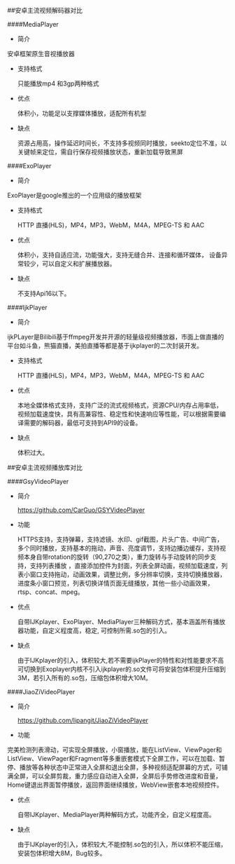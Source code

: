 ##安卓主流视频解码器对比

####MediaPlayer

- 简介

安卓框架原生音视播放器

- 支持格式
 
  只能播放mp4 和3gp两种格式
  
- 优点
  
  体积小，功能足以支撑媒体播放，适配所有机型
  
- 缺点

  资源占用高，操作延迟时间长，不支持多视频同时播放，seekto定位不准，以关键帧来定位，需自行保存视频播放状态，重新加载导致黑屏

####ExoPlayer

- 简介

ExoPlayer是google推出的一个应用级的播放框架

- 支持格式
 
   HTTP 直播(HLS)，MP4，MP3，WebM，M4A，MPEG-TS 和 AAC
  
- 优点
  
  体积小，支持自适应流，功能强大，支持无缝合并、连接和循环媒体，
  设备异常较少，可以自定义和扩展播放器。
  
- 缺点

  不支持Api16以下。


####IjkPlayer

- 简介

 ijkPLayer是Bilibili基于ffmpeg开发并开源的轻量级视频播放器，市面上做直播的平台如斗鱼，熊猫直播，美拍直播等都是基于ijkplayer的二次封装开发。

- 支持格式
 
   HTTP 直播(HLS)，MP4，MP3，WebM，M4A，MPEG-TS 和 AAC
  
- 优点
  
  本地全媒体格式支持，支持广泛的流式视频格式，资源CPU/内存占用率低，视频加载速度快，具有高兼容性、稳定性和快速响应等性能，可以根据需要编译需要的解码器，最低可支持到API9的设备。
  
- 缺点

  体积过大。


##安卓主流视频播放库对比

####GsyVideoPlayer

- 简介

  https://github.com/CarGuo/GSYVideoPlayer

- 功能

  HTTPS支持，支持弹幕，支持滤镜、水印、gif截图，片头广告、中间广告，多个同时播放，支持基本的拖动，声音、亮度调节，支持边播边缓存，支持视频本身自带rotation的旋转（90,270之类），重力旋转与手动旋转的同步支持，支持列表播放 ，直接添加控件为封面，列表全屏动画，视频加载速度，列表小窗口支持拖动，动画效果，调整比例，多分辨率切换，支持切换播放器，进度条小窗口预览，列表切换详情页面无缝播放，其他一些小动画效果，rtsp、concat、mpeg。
  
- 优点
  
  自带IJKplayer、ExoPlayer、MediaPlayer三种解码方式，基本涵盖所有播放器功能，自定义程度高，稳定, 可控制所需.so包的引入。
  
- 缺点

  由于IJKplayer的引入，体积较大,若不需要ijkPlayer的特性和对性能要求不高可切换到Exoplayer内核不引入ijkplayer的.so文件可将安装包体积提升压缩到3M，若引入所有的.so包，压缩包体积增大10M。
  

####JiaoZiVideoPlayer

- 简介

  https://github.com/lipangit/JiaoZiVideoPlayer

- 功能

 完美检测列表滑动，可实现全屏播放，小窗播放，能在ListView、ViewPager和ListView、ViewPager和Fragment等多重嵌套模式下全屏工作，可以在加载、暂停、播放等各种状态中正常进入全屏和退出全屏，多种视频适配屏幕的方式，可铺满全屏，可以全屏剪裁，重力感应自动进入全屏，全屏后手势修改进度和音量，Home键退出界面暂停播放，返回界面继续播放，WebView嵌套本地视频控件。
  
- 优点
  
  自带IJKplayer、MediaPlayer两种解码方式，功能齐全，自定义程度高。
  
- 缺点

  由于IJKplayer的引入，体积较大,不能控制.so包的引入，所以体积不能压缩，安装包体积增大8M，Bug较多。
